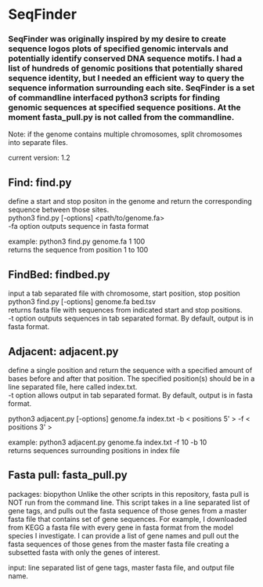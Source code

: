# SeqFinder

### SeqFinder was originally inspired by my desire to create sequence logos plots of specified genomic intervals  and potentially identify conserved DNA sequence motifs. I had a list of hundreds of genomic positions that potentially shared sequence identity, but I needed an efficient way to query the sequence information surrounding each site. SeqFinder is a set of commandline interfaced python3 scripts for finding genomic sequences at specified sequence positions. At the moment fasta_pull.py is not called from the commandline.  

Note: if the genome contains multiple chromosomes, split chromosomes into separate files. 

current version: 1.2

## Find: find.py
define a start and stop positon in the genome and return the corresponding sequence between those sites.\
python3 find.py [-options] <path/to/genome.fa> <start> <stop>\
-fa option outputs sequence in fasta format
  
example: python3 find.py genome.fa 1 100\
returns the sequence from position 1 to 100


## FindBed: findbed.py
input a tab separated file with chromosome, start position, stop position\
python3 find.py [-options] genome.fa bed.tsv\
returns fasta file with sequences from indicated start and stop positions. \
-t option outputs sequences in tab separated format. By default, output is in fasta format.


## Adjacent: adjacent.py
define a single position and return the sequence with a specified amount of bases before and after that position.
The specified position(s) should be in a line separated file, here called index.txt. \
-t option allows output in tab separated format. By default, output is in fasta format.

python3 adjacent.py [-options] genome.fa index.txt -b < positions 5' > -f < positions 3' >

example: python3 adjacent.py genome.fa index.txt -f 10 -b 10\
returns sequences surrounding positions in index file

## Fasta pull: fasta_pull.py
packages: biopython
Unlike the other scripts in this repository, fasta pull is NOT run from the command line. This script takes in a line separated list of gene tags, and pulls out the fasta sequence of those genes from a master fasta file that contains set of gene sequences. For example, I downloaded from KEGG a fasta file with every gene in fasta format from the model species I investigate. I can provide a list of gene names and pull out the fasta sequences of those genes from the master fasta file creating a subsetted fasta with only the genes of interest. 

input: line separated list of gene tags, master fasta file, and output file name. 
